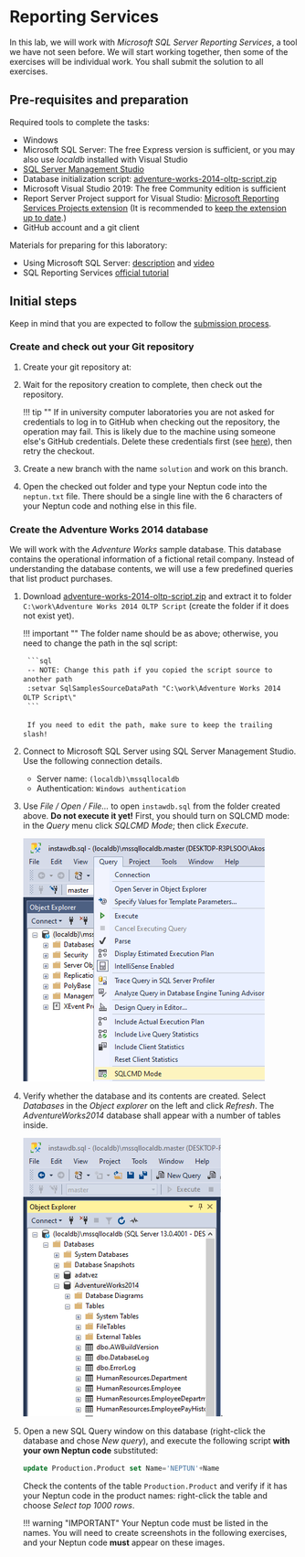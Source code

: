 ﻿# Reporting Services

In this lab, we will work with _Microsoft SQL Server Reporting Services_, a tool we have not seen before. We will start working together, then some of the exercises will be individual work. You shall submit the solution to all exercises.

## Pre-requisites and preparation

Required tools to complete the tasks:

- Windows
- Microsoft SQL Server: The free Express version is sufficient, or you may also use _localdb_ installed with Visual Studio
- [SQL Server Management Studio](https://docs.microsoft.com/en-us/sql/ssms/download-sql-server-management-studio-ssms)
- Database initialization script: [adventure-works-2014-oltp-script.zip](adventure-works-2014-oltp-script.zip)
- Microsoft Visual Studio 2019: The free Community edition is sufficient
- Report Server Project support for Visual Studio: [Microsoft Reporting Services Projects extension](https://marketplace.visualstudio.com/items?itemName=ProBITools.MicrosoftReportProjectsforVisualStudio) (It is recommended to [keep the extension up to date](https://docs.microsoft.com/en-us/visualstudio/extensibility/how-to-update-a-visual-studio-extension?view=vs-2019).)
- GitHub account and a git client

Materials for preparing for this laboratory:

- Using Microsoft SQL Server: [description](https://bmeviauac01.github.io/datadriven-en/db/mssql/) and [video](https://www.youtube.com/watch?v=kK1i_HUujAc)
- SQL Reporting Services [official tutorial](https://docs.microsoft.com/en-us/sql/reporting-services/create-a-basic-table-report-ssrs-tutorial)

## Initial steps

Keep in mind that you are expected to follow the [submission process](../GitHub.md).

### Create and check out your Git repository

1. Create your git repository at: <TBD>

1. Wait for the repository creation to complete, then check out the repository.

    !!! tip ""
        If in university computer laboratories you are not asked for credentials to log in to GitHub when checking out the repository, the operation may fail. This is likely due to the machine using someone else's GitHub credentials. Delete these credentials first (see [here](../GitHub-credentials.md)), then retry the checkout.

1. Create a new branch with the name `solution` and work on this branch.

1. Open the checked out folder and type your Neptun code into the `neptun.txt` file. There should be a single line with the 6 characters of your Neptun code and nothing else in this file.

### Create the Adventure Works 2014 database

We will work with the _Adventure Works_ sample database. This database contains the operational information of a fictional retail company. Instead of understanding the database contents, we will use a few predefined queries that list product purchases.

1. Download  [adventure-works-2014-oltp-script.zip](adventure-works-2014-oltp-script.zip) and extract it to folder `C:\work\Adventure Works 2014 OLTP Script` (create the folder if it does not exist yet).

    !!! important ""
        The folder name should be as above; otherwise, you need to change the path in the sql script:

        ```sql
        -- NOTE: Change this path if you copied the script source to another path
        :setvar SqlSamplesSourceDataPath "C:\work\Adventure Works 2014 OLTP Script\"
        ```

        If you need to edit the path, make sure to keep the trailing slash!

1. Connect to Microsoft SQL Server using SQL Server Management Studio. Use the following connection details.

    - Server name: `(localdb)\mssqllocaldb`
    - Authentication: `Windows authentication`

1. Use _File / Open / File..._ to open `instawdb.sql` from the folder created above. **Do not execute it yet!** First, you should turn on SQLCMD mode: in the _Query_ menu click _SQLCMD Mode_; then click _Execute_.

    ![SQLCMD mode](../images/sql-management-sqlcmd-mode.png)

1. Verify whether the database and its contents are created. Select _Databases_ in the _Object explorer_ on the left and click _Refresh_. The _AdventureWorks2014_ database shall appear with a number of tables inside.

    ![AdventureWorks database tables](../images/reportingservices/rs-adventureworks-tablak.png).

1. Open a new SQL Query window on this database (right-click the database and chose _New query_), and execute the following script **with your own Neptun code** substituted:

    ```sql
    update Production.Product set Name='NEPTUN'+Name
    ```

    Check the contents of the table `Production.Product` and verify if it has your Neptun code in the product names: right-click the table and choose _Select top 1000 rows_.

    !!! warning "IMPORTANT"
        Your Neptun code must be listed in the names. You will need to create screenshots in the following exercises, and your Neptun code **must** appear on these images.
